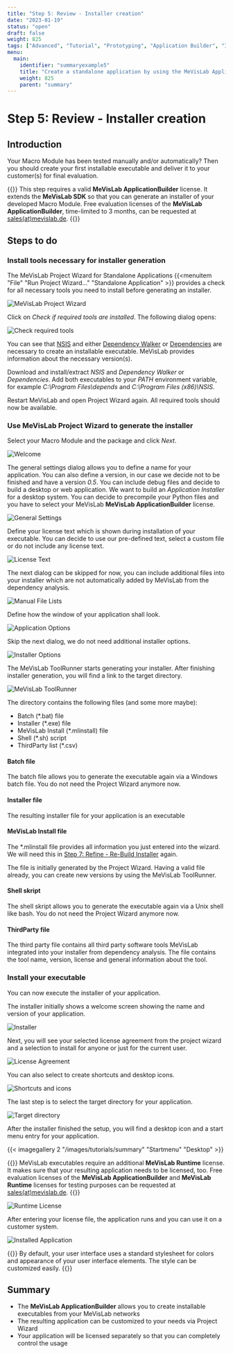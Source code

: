 ```yaml
---
title: "Step 5: Review - Installer creation"
date: "2023-01-19"
status: "open"
draft: false
weight: 825
tags: ["Advanced", "Tutorial", "Prototyping", "Application Builder", "Installer"]
menu: 
  main:
    identifier: "summaryexample5"
    title: "Create a standalone application by using the MeVisLab ApplicationBuilder and install the application on another system."
    weight: 825
    parent: "summary"
---
```

# Step 5: Review - Installer creation
## Introduction
Your Macro Module has been tested manually and/or automatically? Then you should create your first installable executable and deliver it to your customer(s) for final evaluation.

{{<alert class="warning" caption="Licensing">}}
This step requires a valid **MeVisLab ApplicationBuilder** license. It extends the **MeVisLab SDK** so that you can generate an installer of your developed Macro Module.
Free evaluation licenses of the **MeVisLab ApplicationBuilder**, time-limited to 3 months, can be requested at [sales(at)mevislab.de](mailto://sales@mevislab.de).
{{</alert>}}

## Steps to do
### Install tools necessary for installer generation
The MeVisLab Project Wizard for Standalone Applications {{<menuitem "File" "Run Project Wizard..." "Standalone Application" >}} provides a check for all necessary tools you need to install before generating an installer.

![MeVisLab Project Wizard](/images/tutorials/summary/Example5_1.png "MeVisLab Project Wizard")

Click on *Check if required tools are installed*. The following dialog opens:

![Check required tools](/images/tutorials/summary/Example5_2.png "Check required tools")

You can see that [NSIS](https://nsis.sourceforge.io/Download) and either [Dependency Walker](http://www.dependencywalker.com/) or [Dependencies](https://github.com/lucasg/Dependencies) are necessary to create an installable executable. MeVisLab provides information about the necessary version(s).

Download and install/extract *NSIS* and *Dependency Walker* or *Dependencies*. Add both executables to your *PATH* environment variable, for example *C:\Program Files\depends* and *C:\Program Files (x86)\NSIS*.

Restart MeVisLab and open Project Wizard again. All required tools should now be available.

### Use MeVisLab Project Wizard to generate the installer
Select your Macro Module and the package and click *Next*.

![Welcome](/images/tutorials/summary/Example5_3.png "Welcome")

The general settings dialog allows you to define a name for your application. You can also define a version, in our case we decide not to be finished and have a version *0.5*. You can include debug files and decide to build a desktop or web application. We want to build an *Application Installer* for a desktop system. You can decide to precompile your Python files and you have to select your MeVisLab **MeVisLab ApplicationBuilder** license.

![General Settings](/images/tutorials/summary/Example5_4.png "General Settings")

Define your license text which is shown during installation of your executable. You can decide to use our pre-defined text, select a custom file or do not include any license text.

![License Text](/images/tutorials/summary/Example5_5.png "License Text")

The next dialog can be skipped for now, you can include additional files into your installer which are not automatically added by MeVisLab from the dependency analysis.

![Manual File Lists](/images/tutorials/summary/Example5_6.png "Manual File Lists")

Define how the window of your application shall look.

![Application Options](/images/tutorials/summary/Example5_7.png "Application Options")

Skip the next dialog, we do not need additional installer options.

![Installer Options](/images/tutorials/summary/Example5_8.png "Installer Options")

The MeVisLab ToolRunner starts generating your installer. After finishing installer generation, you will find a link to the target directory.

![MeVisLab ToolRunner](/images/tutorials/summary/Example5_9.png "MeVisLab ToolRunner")

The directory contains the following files (and some more maybe):
* Batch (\*.bat) file
* Installer (\*.exe) file
* MeVisLab Install (\*.mlinstall) file
* Shell (\*.sh) script
* ThirdParty list (\*.csv)

#### Batch file
The batch file allows you to generate the executable again via a Windows batch file. You do not need the Project Wizard anymore now.
#### Installer file
The resulting installer file for your application is an executable
#### MeVisLab Install file
The \*.mlinstall file provides all information you just entered into the wizard. We will need this in [Step 7: Refine - Re-Build Installer](/tutorials/summary/summary7/) again.

The file is initially generated by the Project Wizard. Having a valid file already, you can create new versions by using the MeVisLab ToolRunner.
#### Shell skript
The shell skript allows you to generate the executable again via a Unix shell like bash. You do not need the Project Wizard anymore now.
#### ThirdParty file
The third party file contains all third party software tools MeVisLab integrated into your installer from dependency analysis. The file contains the tool name, version, license and general information about the tool.

### Install your executable
You can now execute the installer of your application.

The installer initially shows a welcome screen showing the name and version of your application.

![Installer](/images/tutorials/summary/Example5_10.png "Installer")

Next, you will see your selected license agreement from the project wizard and a selection to install for anyone or just for the current user.

![License Agreement](/images/tutorials/summary/Example5_11.png "License Agreement")

You can also select to create shortcuts and desktop icons.

![Shortcuts and icons](/images/tutorials/summary/Example5_12.png "Shortcuts and icons")

The last step is to select the target directory for your application. 

![Target directory](/images/tutorials/summary/Example5_13.png "Target directory")

After the installer finished the setup, you will find a desktop icon and a start menu entry for your application.

{{< imagegallery 2 "/images/tutorials/summary" "Startmenu" "Desktop" >}}

{{<alert class="warning" caption="Licensing">}}
MeVisLab executables require an additional **MeVisLab Runtime** license. It makes sure that your resulting application needs to be licensed, too.
Free evaluation licenses of the **MeVisLab ApplicationBuilder** and **MeVisLab Runtime** licenses for testing purposes can be requested at [sales(at)mevislab.de](mailto://sales@mevislab.de).
{{</alert>}}

![Runtime License](/images/tutorials/summary/Example5_14.png "Runtime License")

After entering your license file, the application runs and you can use it on a customer system.

![Installed Application](/images/tutorials/summary/Example5_15.png "Installed Application")

{{<alert class="info" caption="Info">}}
By default, your user interface uses a standard stylesheet for colors and appearance of your user interface elements. The style can be customized easily.
{{</alert>}}

## Summary
* The **MeVisLab ApplicationBuilder** allows you to create installable executables from your MeVisLab networks
* The resulting application can be customized to your needs via Project Wizard
* Your application will be licensed separately so that you can completely control the usage
